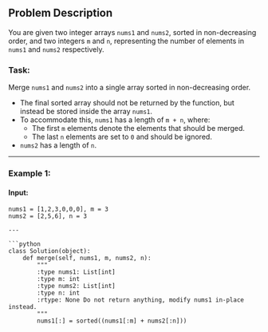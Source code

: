 ## Problem Description

You are given two integer arrays `nums1` and `nums2`, sorted in non-decreasing order, and two integers `m` and `n`, representing the number of elements in `nums1` and `nums2` respectively.

### Task:
Merge `nums1` and `nums2` into a single array sorted in non-decreasing order.

- The final sorted array should not be returned by the function, but instead be stored inside the array `nums1`. 
- To accommodate this, `nums1` has a length of `m + n`, where:
  - The first `m` elements denote the elements that should be merged.
  - The last `n` elements are set to `0` and should be ignored.  
- `nums2` has a length of `n`.

---

### Example 1:

#### Input:
```plaintext
nums1 = [1,2,3,0,0,0], m = 3
nums2 = [2,5,6], n = 3

---

```python
class Solution(object):
    def merge(self, nums1, m, nums2, n):
        """
        :type nums1: List[int]
        :type m: int
        :type nums2: List[int]
        :type n: int
        :rtype: None Do not return anything, modify nums1 in-place instead.
        """
        nums1[:] = sorted((nums1[:m] + nums2[:n]))
